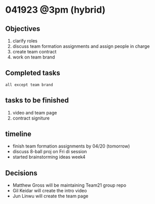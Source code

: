 # 041923 @3pm (hybrid)

## Objectives
1. clarify roles
2. discuss team formation assignments and assign people in charge
3. create team contract
4. work on team brand
   
## Completed tasks
    all except team brand
## tasks to be finished
1. video and team page
2. contract signiture

## timeline
- finish team formation assignments by 04/20 (tomorrow)
- discuss 8-ball proj on Fri di session
- started brainstorming ideas week4

## Decisions

- Matthew Gross will be maintaining Team21 group repo
- Gil Keidar will create the intro video
- Jun Linwu will create the team page


